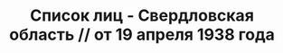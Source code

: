 ---
title: Список лиц - Свердловская область // от 19 апреля 1938 года
description: РГАСПИ, ф.17, т.8, оп.171, дело 416, лист 139
images:
- /disk/pictures/v08/17-171-416-139.jpg
- /disk/pictures/v08/17-171-416-140.jpg
- /disk/pictures/v08/17-171-416-141.jpg
- /disk/pictures/v08/17-171-416-142.jpg
- /disk/pictures/v08/17-171-416-143.jpg
---